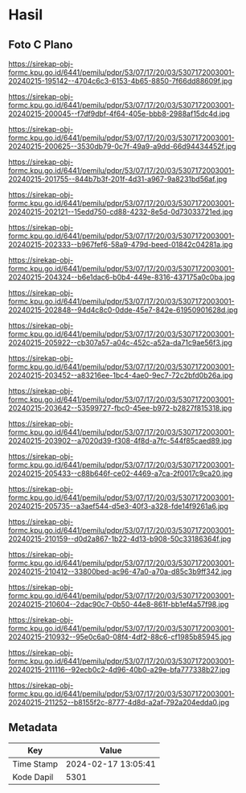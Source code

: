 # Hasil

## Foto C Plano

https://sirekap-obj-formc.kpu.go.id/6441/pemilu/pdpr/53/07/17/20/03/5307172003001-20240215-195142--4704c6c3-6153-4b65-8850-7f66dd88609f.jpg

https://sirekap-obj-formc.kpu.go.id/6441/pemilu/pdpr/53/07/17/20/03/5307172003001-20240215-200045--f7df9dbf-4f64-405e-bbb8-2988af15dc4d.jpg

https://sirekap-obj-formc.kpu.go.id/6441/pemilu/pdpr/53/07/17/20/03/5307172003001-20240215-200625--3530db79-0c7f-49a9-a9dd-66d94434452f.jpg

https://sirekap-obj-formc.kpu.go.id/6441/pemilu/pdpr/53/07/17/20/03/5307172003001-20240215-201755--844b7b3f-201f-4d31-a967-9a8231bd56af.jpg

https://sirekap-obj-formc.kpu.go.id/6441/pemilu/pdpr/53/07/17/20/03/5307172003001-20240215-202121--15edd750-cd88-4232-8e5d-0d73033721ed.jpg

https://sirekap-obj-formc.kpu.go.id/6441/pemilu/pdpr/53/07/17/20/03/5307172003001-20240215-202333--b967fef6-58a9-479d-beed-01842c04281a.jpg

https://sirekap-obj-formc.kpu.go.id/6441/pemilu/pdpr/53/07/17/20/03/5307172003001-20240215-204324--b6e1dac6-b0b4-449e-8316-437175a0c0ba.jpg

https://sirekap-obj-formc.kpu.go.id/6441/pemilu/pdpr/53/07/17/20/03/5307172003001-20240215-202848--94d4c8c0-0dde-45e7-842e-61950901628d.jpg

https://sirekap-obj-formc.kpu.go.id/6441/pemilu/pdpr/53/07/17/20/03/5307172003001-20240215-205922--cb307a57-a04c-452c-a52a-da71c9ae56f3.jpg

https://sirekap-obj-formc.kpu.go.id/6441/pemilu/pdpr/53/07/17/20/03/5307172003001-20240215-203452--a83216ee-1bc4-4ae0-9ec7-72c2bfd0b26a.jpg

https://sirekap-obj-formc.kpu.go.id/6441/pemilu/pdpr/53/07/17/20/03/5307172003001-20240215-203642--53599727-fbc0-45ee-b972-b2827f815318.jpg

https://sirekap-obj-formc.kpu.go.id/6441/pemilu/pdpr/53/07/17/20/03/5307172003001-20240215-203902--a7020d39-f308-4f8d-a7fc-544f85caed89.jpg

https://sirekap-obj-formc.kpu.go.id/6441/pemilu/pdpr/53/07/17/20/03/5307172003001-20240215-205433--c88b646f-ce02-4469-a7ca-2f0017c9ca20.jpg

https://sirekap-obj-formc.kpu.go.id/6441/pemilu/pdpr/53/07/17/20/03/5307172003001-20240215-205735--a3aef544-d5e3-40f3-a328-fde14f9261a6.jpg

https://sirekap-obj-formc.kpu.go.id/6441/pemilu/pdpr/53/07/17/20/03/5307172003001-20240215-210159--d0d2a867-1b22-4d13-b908-50c33186364f.jpg

https://sirekap-obj-formc.kpu.go.id/6441/pemilu/pdpr/53/07/17/20/03/5307172003001-20240215-210412--33800bed-ac96-47a0-a70a-d85c3b9ff342.jpg

https://sirekap-obj-formc.kpu.go.id/6441/pemilu/pdpr/53/07/17/20/03/5307172003001-20240215-210604--2dac90c7-0b50-44e8-861f-bb1ef4a57f98.jpg

https://sirekap-obj-formc.kpu.go.id/6441/pemilu/pdpr/53/07/17/20/03/5307172003001-20240215-210932--95e0c6a0-08f4-4df2-88c6-cf1985b85945.jpg

https://sirekap-obj-formc.kpu.go.id/6441/pemilu/pdpr/53/07/17/20/03/5307172003001-20240215-211116--92ecb0c2-4d96-40b0-a29e-bfa777338b27.jpg

https://sirekap-obj-formc.kpu.go.id/6441/pemilu/pdpr/53/07/17/20/03/5307172003001-20240215-211252--b8155f2c-8777-4d8d-a2af-792a204edda0.jpg


## Metadata

| Key        | Value               |
| ---------- | ------------------- |
| Time Stamp | 2024-02-17 13:05:41 |
| Kode Dapil | 5301                |



